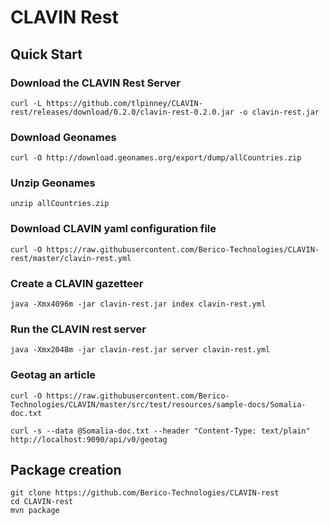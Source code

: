CLAVIN Rest
===========

## Quick Start 

### Download the CLAVIN Rest Server 

    curl -L https://github.com/tlpinney/CLAVIN-rest/releases/download/0.2.0/clavin-rest-0.2.0.jar -o clavin-rest.jar

### Download Geonames 
  
    curl -O http://download.geonames.org/export/dump/allCountries.zip

### Unzip Geonames 

    unzip allCountries.zip

### Download CLAVIN yaml configuration file 

    curl -O https://raw.githubusercontent.com/Berico-Technologies/CLAVIN-rest/master/clavin-rest.yml 

### Create a CLAVIN gazetteer 
    
    java -Xmx4096m -jar clavin-rest.jar index clavin-rest.yml

### Run the CLAVIN rest server 

    java -Xmx2048m -jar clavin-rest.jar server clavin-rest.yml 

### Geotag an article  

    curl -O https://raw.githubusercontent.com/Berico-Technologies/CLAVIN/master/src/test/resources/sample-docs/Somalia-doc.txt

    curl -s --data @Somalia-doc.txt --header "Content-Type: text/plain" http://localhost:9090/api/v0/geotag


## Package creation 

    git clone https://github.com/Berico-Technologies/CLAVIN-rest
    cd CLAVIN-rest
    mvn package 


